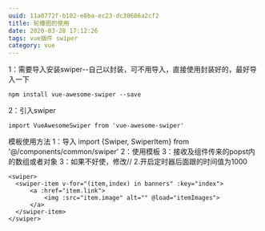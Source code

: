 ```yaml
---
uuid: 11a0772f-b102-e8ba-ec23-dc30686a2cf2
title: 轮播图的使用
date: 2020-03-28 17:12:26
tags: vue插件 swiper
category: vue
---
```


1：需要导入安装swiper--自己以封装，可不用导入，直接使用封装好的，最好导入一下
<!-- more -->
```
npm install vue-awesome-swiper --save
```

2：引入swiper
```
import VueAwesomeSwiper from 'vue-awesome-swiper'
```

模板使用方法 
	1：导入
	import {Swiper, SwiperItem} from '@/components/common/swiper'
	2：使用模板
	3：接收及组件传来的popst内的数组或者对象
    3：如果不好使，修改// 2.开启定时器后面跟的时间值为1000

  ```
  <swiper>
    <swiper-item v-for="(item,index) in banners" :key="index">
        <a :href="item.link">
            <img :src="item.image" alt="" @load="itemImages">
        </a>
    </swiper-item>
</swiper>
```